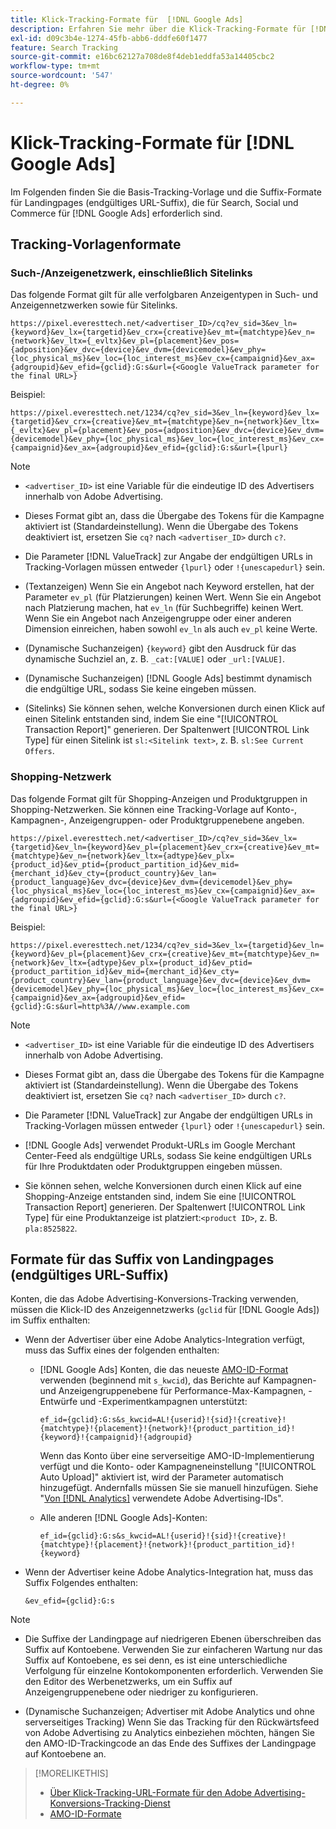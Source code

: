 ```yaml
---
title: Klick-Tracking-Formate für  [!DNL Google Ads]
description: Erfahren Sie mehr über die Klick-Tracking-Formate für [!DNL Google Ads] Konten.
exl-id: d09c3b4e-1274-45fb-abb6-dddfe60f1477
feature: Search Tracking
source-git-commit: e16bc62127a708de8f4deb1eddfa53a14405cbc2
workflow-type: tm+mt
source-wordcount: '547'
ht-degree: 0%

---
```


# Klick-Tracking-Formate für [!DNL Google Ads]

Im Folgenden finden Sie die Basis-Tracking-Vorlage und die Suffix-Formate für Landingpages (endgültiges URL-Suffix), die für Search, Social und Commerce für [!DNL Google Ads] erforderlich sind.

## Tracking-Vorlagenformate

### Such-/Anzeigenetzwerk, einschließlich Sitelinks

Das folgende Format gilt für alle verfolgbaren Anzeigentypen in Such- und Anzeigennetzwerken sowie für Sitelinks.

`https://pixel.everesttech.net/<advertiser_ID>/cq?ev_sid=3&ev_ln={keyword}&ev_lx={targetid}&ev_crx={creative}&ev_mt={matchtype}&ev_n={network}&ev_ltx={_evltx}&ev_pl={placement}&ev_pos={adposition}&ev_dvc={device}&ev_dvm={devicemodel}&ev_phy={loc_physical_ms}&ev_loc={loc_interest_ms}&ev_cx={campaignid}&ev_ax={adgroupid}&ev_efid={gclid}:G:s&url={<Google ValueTrack parameter for the final URL>}`

Beispiel:

`https://pixel.everesttech.net/1234/cq?ev_sid=3&ev_ln={keyword}&ev_lx={targetid}&ev_crx={creative}&ev_mt={matchtype}&ev_n={network}&ev_ltx={_evltx}&ev_pl={placement}&ev_pos={adposition}&ev_dvc={device}&ev_dvm={devicemodel}&ev_phy={loc_physical_ms}&ev_loc={loc_interest_ms}&ev_cx={campaignid}&ev_ax={adgroupid}&ev_efid={gclid}:G:s&url={lpurl}`

>[!NOTE]
>
>* `<advertiser_ID>` ist eine Variable für die eindeutige ID des Advertisers innerhalb von Adobe Advertising.
>
>* Dieses Format gibt an, dass die Übergabe des Tokens für die Kampagne aktiviert ist (Standardeinstellung). Wenn die Übergabe des Tokens deaktiviert ist, ersetzen Sie `cq?` nach `<advertiser_ID>` durch `c?`.
>
>* Die Parameter [!DNL ValueTrack] zur Angabe der endgültigen URLs in Tracking-Vorlagen müssen entweder `{lpurl}` oder `!{unescapedurl}` sein.
>
>* (Textanzeigen) Wenn Sie ein Angebot nach Keyword erstellen, hat der Parameter `ev_pl` (für Platzierungen) keinen Wert. Wenn Sie ein Angebot nach Platzierung machen, hat `ev_ln` (für Suchbegriffe) keinen Wert. Wenn Sie ein Angebot nach Anzeigengruppe oder einer anderen Dimension einreichen, haben sowohl `ev_ln` als auch `ev_pl` keine Werte.
>
>* (Dynamische Suchanzeigen) `{keyword}` gibt den Ausdruck für das dynamische Suchziel an, z. B. `_cat:[VALUE]` oder `_url:[VALUE]`.
>
>* (Dynamische Suchanzeigen) [!DNL Google Ads] bestimmt dynamisch die endgültige URL, sodass Sie keine eingeben müssen.
>
>* (Sitelinks) Sie können sehen, welche Konversionen durch einen Klick auf einen Sitelink entstanden sind, indem Sie eine &quot;[!UICONTROL Transaction Report]&quot; generieren. Der Spaltenwert [!UICONTROL Link Type] für einen Sitelink ist `sl:<Sitelink text>`, z. B. `sl:See Current Offers`.

### Shopping-Netzwerk

Das folgende Format gilt für Shopping-Anzeigen und Produktgruppen in Shopping-Netzwerken. Sie können eine Tracking-Vorlage auf Konto-, Kampagnen-, Anzeigengruppen- oder Produktgruppenebene angeben.

`https://pixel.everesttech.net/<advertiser_ID>/cq?ev_sid=3&ev_lx={targetid}&ev_ln={keyword}&ev_pl={placement}&ev_crx={creative}&ev_mt={matchtype}&ev_n={network}&ev_ltx={adtype}&ev_plx={product_id}&ev_ptid={product_partition_id}&ev_mid={merchant_id}&ev_cty={product_country}&ev_lan={product_language}&ev_dvc={device}&ev_dvm={devicemodel}&ev_phy={loc_physical_ms}&ev_loc={loc_interest_ms}&ev_cx={campaignid}&ev_ax={adgroupid}&ev_efid={gclid}:G:s&url={<Google ValueTrack parameter for the final URL>}`

Beispiel:

`https://pixel.everesttech.net/1234/cq?ev_sid=3&ev_lx={targetid}&ev_ln={keyword}&ev_pl={placement}&ev_crx={creative}&ev_mt={matchtype}&ev_n={network}&ev_ltx={adtype}&ev_plx={product_id}&ev_ptid={product_partition_id}&ev_mid={merchant_id}&ev_cty={product_country}&ev_lan={product_language}&ev_dvc={device}&ev_dvm={devicemodel}&ev_phy={loc_physical_ms}&ev_loc={loc_interest_ms}&ev_cx={campaignid}&ev_ax={adgroupid}&ev_efid={gclid}:G:s&url=http%3A//www.example.com`

>[!NOTE]
>
>* `<advertiser_ID>` ist eine Variable für die eindeutige ID des Advertisers innerhalb von Adobe Advertising.
>
>* Dieses Format gibt an, dass die Übergabe des Tokens für die Kampagne aktiviert ist (Standardeinstellung). Wenn die Übergabe des Tokens deaktiviert ist, ersetzen Sie `cq?` nach `<advertiser_ID>` durch `c?`.
>
>* Die Parameter [!DNL ValueTrack] zur Angabe der endgültigen URLs in Tracking-Vorlagen müssen entweder `{lpurl}` oder `!{unescapedurl}` sein.
>
>* [!DNL Google Ads] verwendet Produkt-URLs im Google Merchant Center-Feed als endgültige URLs, sodass Sie keine endgültigen URLs für Ihre Produktdaten oder Produktgruppen eingeben müssen.
>
>* Sie können sehen, welche Konversionen durch einen Klick auf eine Shopping-Anzeige entstanden sind, indem Sie eine [!UICONTROL Transaction Report] generieren. Der Spaltenwert [!UICONTROL Link Type] für eine Produktanzeige ist platziert:`<product ID>`, z. B. `pla:8525822`.

## Formate für das Suffix von Landingpages (endgültiges URL-Suffix)

Konten, die das Adobe Advertising-Konversions-Tracking verwenden, müssen die Klick-ID des Anzeigennetzwerks (`gclid` für [!DNL Google Ads]) im Suffix enthalten:

* Wenn der Advertiser über eine Adobe Analytics-Integration verfügt, muss das Suffix eines der folgenden enthalten:

   * [!DNL Google Ads] Konten, die das neueste [AMO-ID-Format](/help/integrations/analytics/ids.md#amo-id-formats) verwenden (beginnend mit `s_kwcid`), das Berichte auf Kampagnen- und Anzeigengruppenebene für Performance-Max-Kampagnen, -Entwürfe und -Experimentkampagnen unterstützt:

     `ef_id={gclid}:G:s&s_kwcid=AL!{userid}!{sid}!{creative}!{matchtype}!{placement}!{network}!{product_partition_id}!{keyword}!{campaignid}!{adgroupid}`

     Wenn das Konto über eine serverseitige AMO-ID-Implementierung verfügt und die Konto- oder Kampagneneinstellung &quot;[!UICONTROL Auto Upload]&quot; aktiviert ist, wird der Parameter automatisch hinzugefügt. Andernfalls müssen Sie sie manuell hinzufügen. Siehe &quot;[Von  [!DNL Analytics]](/help/integrations/analytics/ids.md#amo-id-implement) verwendete Adobe Advertising-IDs&quot;.

   * Alle anderen [!DNL Google Ads]-Konten:

     `ef_id={gclid}:G:s&s_kwcid=AL!{userid}!{sid}!{creative}!{matchtype}!{placement}!{network}!{product_partition_id}!{keyword}`

* Wenn der Advertiser keine Adobe Analytics-Integration hat, muss das Suffix Folgendes enthalten:

  `&ev_efid={gclid}:G:s`

>[!NOTE]
>
>* Die Suffixe der Landingpage auf niedrigeren Ebenen überschreiben das Suffix auf Kontoebene. Verwenden Sie zur einfacheren Wartung nur das Suffix auf Kontoebene, es sei denn, es ist eine unterschiedliche Verfolgung für einzelne Kontokomponenten erforderlich. Verwenden Sie den Editor des Werbenetzwerks, um ein Suffix auf Anzeigengruppenebene oder niedriger zu konfigurieren.
>
>* (Dynamische Suchanzeigen; Advertiser mit Adobe Analytics und ohne serverseitiges Tracking) Wenn Sie das Tracking für den Rückwärtsfeed von Adobe Advertising zu Analytics einbeziehen möchten, hängen Sie den AMO-ID-Trackingcode an das Ende des Suffixes der Landingpage auf Kontoebene an.

>[!MORELIKETHIS]
>
>* [Über Klick-Tracking-URL-Formate für den Adobe Advertising-Konversions-Tracking-Dienst](formats-click-tracking-about.md)
>* [AMO-ID-Formate](/help/integrations/analytics/ids.md#amo-id-formats)
